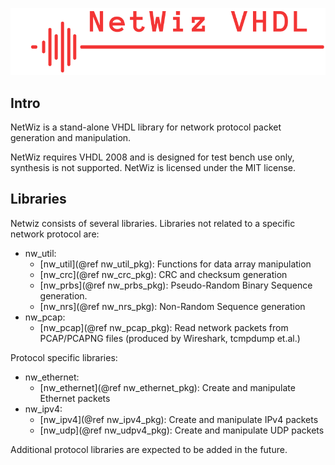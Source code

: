 ![](./netwiz.png)

## Intro
NetWiz is a stand-alone VHDL library for network protocol packet generation and manipulation. 

NetWiz requires VHDL 2008 and is designed for test bench use only, synthesis is not supported. NetWiz is licensed under the MIT license.

## Libraries
Netwiz consists of several libraries. Libraries not related to a specific network protocol are:
  * nw_util: 
    * [nw_util](@ref nw_util_pkg): Functions for data array manipulation
    * [nw_crc](@ref nw_crc_pkg): CRC and checksum generation 
    * [nw_prbs](@ref nw_prbs_pkg): Pseudo-Random Binary Sequence generation.
    * [nw_nrs](@ref nw_nrs_pkg): Non-Random Sequence generation
  * nw_pcap: 
    * [nw_pcap](@ref nw_pcap_pkg): Read network packets from PCAP/PCAPNG files (produced by Wireshark, tcmpdump et.al.)

  Protocol specific libraries:
  * nw_ethernet:
    * [nw_ethernet](@ref nw_ethernet_pkg): Create and manipulate Ethernet packets
  * nw_ipv4:
    * [nw_ipv4](@ref nw_ipv4_pkg): Create and manipulate IPv4 packets
    * [nw_udp](@ref nw_udpv4_pkg): Create and manipulate UDP packets

  Additional protocol libraries are expected to be added in the future.


